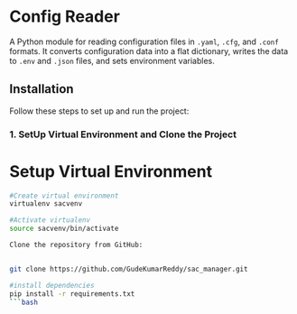 # Config Reader

A Python module for reading configuration files in `.yaml`, `.cfg`, and `.conf` formats. It converts configuration data into a flat dictionary, writes the data to `.env` and `.json` files, and sets environment variables.


## Installation

Follow these steps to set up and run the project:

### 1. SetUp Virtual Environment and Clone the Project


# Setup Virtual Environment
```bash
#Create virtual environment
virtualenv sacvenv

#Activate virtualenv
source sacvenv/bin/activate

Clone the repository from GitHub:


git clone https://github.com/GudeKumarReddy/sac_manager.git

#install dependencies
pip install -r requirements.txt
```bash


